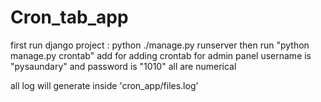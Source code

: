 # Cron_tab_app
first run django project : python ./manage.py runserver
then 
run "python manage.py crontab" add for adding crontab
for admin panel username is "pysaundary"
and password is "1010" all are numerical

all log will generate inside 'cron_app/files.log'
